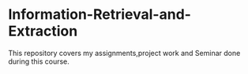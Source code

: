 # Information-Retrieval-and-Extraction
This repository covers my assignments,project work and Seminar done during this course.
